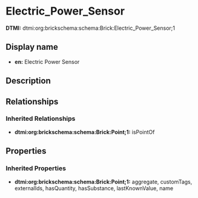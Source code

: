 # Electric_Power_Sensor
**DTMI:** dtmi:org:brickschema:schema:Brick:Electric_Power_Sensor;1
## Display name
- **en:** Electric Power Sensor
## Description
## Relationships
### Inherited Relationships
* **dtmi:org:brickschema:schema:Brick:Point;1:** isPointOf
## Properties
### Inherited Properties
* **dtmi:org:brickschema:schema:Brick:Point;1:** aggregate, customTags, externalIds, hasQuantity, hasSubstance, lastKnownValue, name

